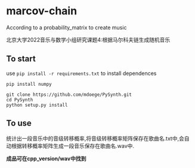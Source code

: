 # marcov-chain
According to a probability_matrix to create music

北京大学2022音乐与数学小组研究课题4:根据马尔科夫链生成随机音乐
## To start
use `pip install -r requirements.txt` to install dependences
```
pip install numpy

git clone https://github.com/mdoege/PySynth.git
cd PySynth
python setup.py install
```
## To use
统计出一段音乐中的音级转移概率,将音级转移概率矩阵保存在歌曲名.txt中,会自动根据转移概率矩阵生成一段音乐保存在歌曲名.wav中.


**成品可在cpp_version/wav中找到**
